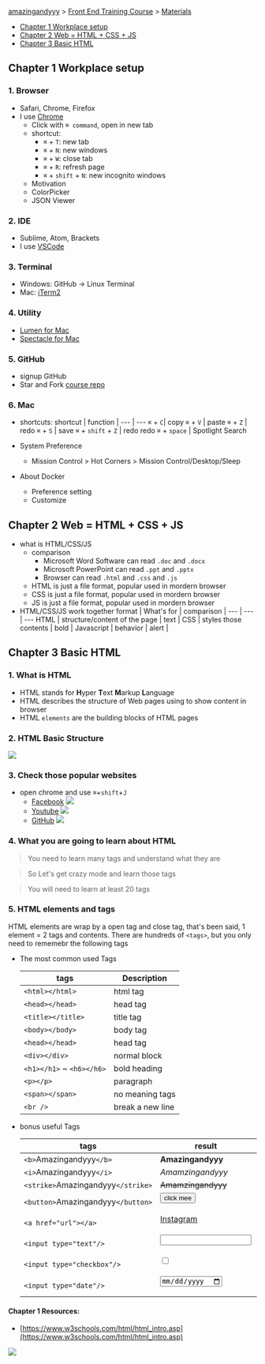 [amazingandyyy](https://amazingandyyy.github.io) > [Front End Training Course](https://github.com/amazingandyyy/FrontEndTraining) > [Materials](https://github.com/amazingandyyy/FrontEndTraining/blob/master/MATERIALS.md)

* [Chapter 1 Workplace setup](#ch1)
* [Chapter 2 Web = HTML + CSS + JS](#ch2)
* [Chapter 3 Basic HTML](#ch3)

## <a name="ch1"></a> Chapter 1 Workplace setup

### 1. Browser
- Safari, Chrome, Firefox
- I use [Chrome](https://www.google.com/chrome/browser/desktop/)
    - Click with `⌘ command`, open in new tab
    - shortcut:
        - `⌘` + `T`: new tab
        - `⌘` + `N`: new windows
        - `⌘` + `W`: close tab
        - `⌘` + `R`: refresh page
        - `⌘` + `shift` + `N`: new incognito windows
    - Motivation
    - ColorPicker
    - JSON Viewer
### 2. IDE
- Sublime, Atom, Brackets
- I use [VSCode](https://code.visualstudio.com/)
### 3. Terminal
- Windows: GitHub -> Linux Terminal
- Mac: [iTerm2](https://www.iterm2.com/)
### 4. Utility
- [Lumen for Mac](https://github.com/anishathalye/lumen)
- [Spectacle for Mac](https://www.spectacleapp.com/)
### 5. GitHub
- signup GitHub
- Star and Fork [course repo](https://github.com/amazingandyyy/FrontEndTraining) 
### 6. Mac
- shortcuts:
    shortcut | function |
    --- | ---
    `⌘` + `C`| copy
    `⌘` + `V` | paste
    `⌘` + `Z` | redo
    `⌘` + `S` | save
    `⌘` + `shift` + `Z` | redo redo
    `⌘` + `space` | Spotlight Search

- System Preference
    - Mission Control > Hot Corners > Mission Control/Desktop/Sleep
- About Docker
    - Preference setting
    - Customize

## <a name="ch2"></a> Chapter 2 Web = HTML + CSS + JS
- what is HTML/CSS/JS
    - comparison
        - Microsoft Word Software can read `.doc` and `.docx`
        - Microsoft PowerPoint can read `.ppt` and `.pptx`
        - Browser can read `.html` and `.css` and `.js`
    - HTML is just a file format, popular used in mordern browser
    - CSS is just a file format, popular used in mordern browser
    - JS is just a file format, popular used in mordern browser
-  HTML/CSS/JS work together
    format        | What's for                    | comparison  |
    --- | --- | ---
    HTML          | structure/content of the page | text  |
    CSS           | styles those contents         | bold  |
    Javascript    | behavior                      | alert |

## <a name="ch3"></a> Chapter 3 Basic HTML
### 1. What is HTML
- HTML stands for **H**yper **T**ext **M**arkup **L**anguage
- HTML describes the structure of Web pages using to show content in browser
- HTML `elements` are the building blocks of HTML pages

### 2. HTML Basic Structure
![](https://i.imgur.com/aEfWwvT.png)

### 3. Check those popular websites
- open chrome and use `⌘`+`shift`+`J` 
    - [Facebook](https://www.facebook.com/)
    ![](https://i.imgur.com/429EzCD.png)
    - [Youtube](https://www.youtube.com/)
    ![](https://i.imgur.com/rJkZAT3.png)
    - [GitHub](https://github.com/)
    ![](https://i.imgur.com/06sysPl.png)

### 4. What you are going to learn about HTML
> You need to learn many tags and understand what they are

> So Let's get crazy mode and learn those tags

> You will need to learn at least 20 tags

### 5. HTML elements and tags
HTML elements are wrap by a open tag and close tag, that's been said, 1 element = 2 tags and contents.
There are hundreds of `<tags>`, but you only need to rememebr the following tags

- The most common used Tags

    |tags | Description 
    --- | ---
    `<html></html>`  | html tag
    `<head></head>`  | head tag
    `<title></title>`  | title tag
    `<body></body>`  | body tag
    `<head></head>`  | head tag
    `<div></div>`  | normal block
    `<h1></h1>` ~ `<h6></h6>` | bold heading
    `<p></p>` | paragraph
    `<span></span>` | no meaning tags
    `<br />` | break a new line
    
- bonus useful Tags

    |tags | result | Description 
    --- | --- | ---
    `<b>`Amazingandyyy`</b>` | **Amazingandyyy** | bold
    `<i>`Amazingandyyy`</i>` | *Amamzingandyyy* | italic
    `<strike>`Amazingandyyy`</strike>` | ~~Amamzingandyyy~~ | strikethrough
    `<button>`Amazingandyyy`</button>` | <dl><button>click mee</button></dl> | button
    `<a href="url"></a>` | <dl><a href="https://www.instagram.com/amazingandyyy/" target="_blank">Instagram</a></dl> | links
    `<input type="text"/>` | <dl><input /></dl> | input
    `<input type="checkbox"/>` | <dl><input type="checkbox"/></dl> | checkbox
    `<input type="date"/>` | <dl><input type="date"/></dl> | checkbox

#### Chapter 1 Resources: 
- [https://www.w3schools.com/html/html_intro.asp](https://www.w3schools.com/html/html_intro.asp)










![](https://i.imgur.com/PP7USjs.png)

